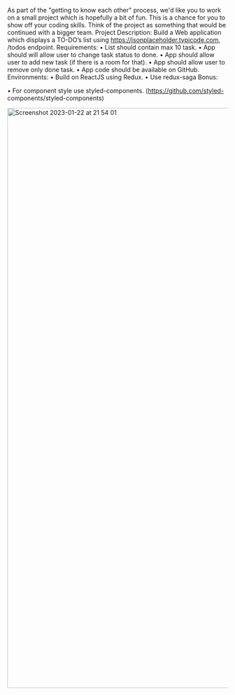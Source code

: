 As part of the "getting to know each other" process, we'd like you to work on a small project
which is hopefully a bit of fun. This is a chance for you to show off your coding skills. Think of
the project as something that would be continued with a bigger team.
Project Description:
Build a Web application which displays a TO-DO’s list using
https://jsonplaceholder.typicode.com, /todos endpoint.
Requirements:
• List should contain max 10 task.
• App should will allow user to change task status to done.
• App should allow user to add new task (if there is a room for that).
• App should allow user to remove only done task.
• App code should be available on GitHub.
Environments:
• Build on ReactJS using Redux.
• Use redux-saga
Bonus:

• For component style use styled-components. (https://github.com/styled-
components/styled-components)

<img width="1325" alt="Screenshot 2023-01-22 at 21 54 01" src="https://user-images.githubusercontent.com/17856507/213939916-686c23d0-8c63-4d58-b161-cc8d779e86ed.png">
